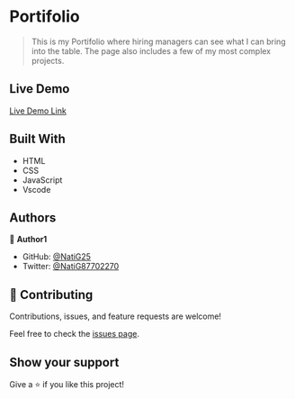 # Portifolio

>This is my Portifolio where hiring managers can see what I can bring into the table. The page also includes a few of my most complex projects.

## Live Demo

[Live Demo Link](https://natig25.github.io/Portifolio/)

## Built With

- HTML
- CSS
- JavaScript
- Vscode

## Authors

👤 **Author1**

- GitHub: [@NatiG25](https://github.com/NatiG25)
- Twitter: [@NatiG87702270](https://twitter.com/NatiG87702270)

## 🤝 Contributing

Contributions, issues, and feature requests are welcome!

Feel free to check the [issues page](../../issues/).

## Show your support

Give a ⭐️ if you like this project!
